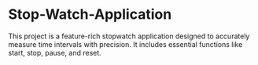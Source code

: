 # Stop-Watch-Application
This project is a feature-rich stopwatch application designed to accurately measure time intervals with precision. It includes essential functions like start, stop, pause, and reset.
